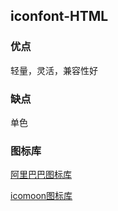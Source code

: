 ## iconfont-HTML

### 优点

轻量，灵活，兼容性好

### 缺点

单色

### 图标库

[阿里巴巴图标库](http://www.iconfont.cn)

[icomoon图标库](https://icomoon.io/app/#/select)

